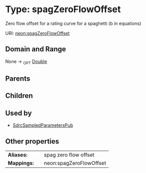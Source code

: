 
# Type: spagZeroFlowOffset


Zero flow offset for a rating curve for a spaghetti (b in equations)

URI: [neon:spagZeroFlowOffset](https://data.neonscience.org/spagZeroFlowOffset)


## Domain and Range

None ->  <sub>OPT</sub> [Double](types/Double.md)

## Parents


## Children


## Used by

 * [SdrcSampledParametersPub](SdrcSampledParametersPub.md)

## Other properties

|  |  |  |
| --- | --- | --- |
| **Aliases:** | | spag zero flow offset |
| **Mappings:** | | neon:spagZeroFlowOffset |

